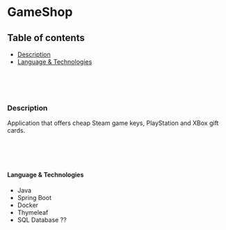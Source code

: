# GameShop

## Table of contents

- [Description](#Description)
- [Language & Technologies](#Language&Technologies)

<br />
<br />
<br />
<a name="Description"/>

### Description

Application that offers cheap Steam game keys, PlayStation and XBox gift cards.


<br />
<br />
<br />
<a name="Language&Technologies"/>

#### Language & Technologies

- Java
- Spring Boot
- Docker
- Thymeleaf
- SQL Database ??

